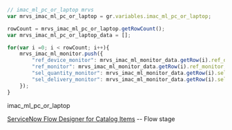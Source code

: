 ```javascript
// imac_ml_pc_or_laptop mrvs
var mrvs_imac_ml_pc_or_laptop = gr.variables.imac_ml_pc_or_laptop;

rowCount = mrvs_imac_ml_pc_or_laptop.getRowCount();
var mrvs_imac_ml_pc_or_laptop_data = [];

for(var i =0; i < rowCount; i++){
	mrvs_imac_ml_monitor.push({
		"ref_device_monitor": mrvs_imac_ml_monitor_data.getRow(i).ref_device_monitor,
		"ref_monitor": mrvs_imac_ml_monitor_data.getRow(i).ref_monitor,
		"sel_quantity_monitor": mrvs_imac_ml_monitor_data.getRow(i).sel_quantity_monitor,
		"sel_delivery_monitor": mrvs_imac_ml_monitor_data.getRow(i).sel_delivery_monitor,
	});
}
```

imac_ml_pc_or_laptop


[ServiceNow Flow Designer for Catalog Items](https://meatsac.github.io/servicenow-flow-designer-for-catalog-items/) -- Flow stage